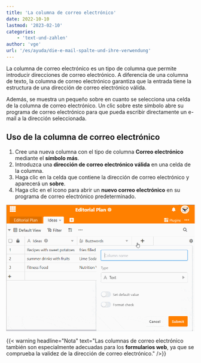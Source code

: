 ```yaml
---
title: 'La columna de correo electrónico'
date: 2022-10-10
lastmod: '2023-02-10'
categories:
    - 'text-und-zahlen'
author: 'vge'
url: '/es/ayuda/die-e-mail-spalte-und-ihre-verwendung'
---
```


La columna de correo electrónico es un tipo de columna que permite introducir direcciones de correo electrónico. A diferencia de una columna de texto, la columna de correo electrónico garantiza que la entrada tiene la estructura de una dirección de correo electrónico válida.

Además, se muestra un pequeño sobre en cuanto se selecciona una celda de la columna de correo electrónico. Un clic sobre este símbolo abre su programa de correo electrónico para que pueda escribir directamente un e-mail a la dirección seleccionada.

## Uso de la columna de correo electrónico

1. Cree una nueva columna con el tipo de columna **Correo electrónico** mediante el **símbolo más**.
2. Introduzca una **dirección de correo electrónico válida** en una celda de la columna.
3. Haga clic en la celda que contiene la dirección de correo electrónico y aparecerá un **sobre**.
4. Haga clic en el icono para abrir un **nuevo correo electrónico** en su programa de correo electrónico predeterminado.

![La columna de correo electrónico y su uso.](images/E-Mail-Spalte.gif)

{{< warning  headline="Nota"  text="Las columnas de correo electrónico también son especialmente adecuadas para los **formularios web**, ya que se comprueba la validez de la dirección de correo electrónico." />}}
